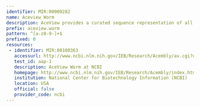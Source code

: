 ```yaml
---
identifier: MIR:00000282
name: Aceview Worm
description: AceView provides a curated sequence representation of all public mRNA sequences (mRNAs from GenBank or RefSeq, and single pass cDNA sequences from dbEST and Trace). These are aligned on the genome and clustered into a minimal number of alternative transcript variants and grouped into genes. In addition, alternative features such as promoters, and expression in tissues is recorded. This collection references C. elegans genes and expression.
prefix: aceview.worm
pattern: ^[a-z0-9-]+$
prefixed: 0
resources:
 - identifier: MIR:00100363
   accessurl: http://www.ncbi.nlm.nih.gov/IEB/Research/Acembly/av.cgi?db=worm&c=Gene&l=${id}
   test_id: aap-1
   description: AceView Worm at NCBI
   homepage: http://www.ncbi.nlm.nih.gov/IEB/Research/Acembly/index.html?worm
   institution: National Center for Biotechnology Information (NCBI)
   location: USA
   official: false
   provider_code: ncbi
---
```

